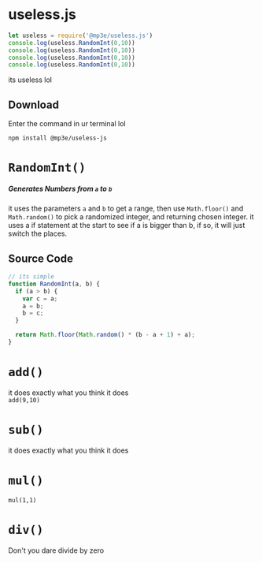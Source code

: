 # useless.js
```js
let useless = require('@mp3e/useless.js')
console.log(useless.RandomInt(0,10))
console.log(useless.RandomInt(0,10))
console.log(useless.RandomInt(0,10))
console.log(useless.RandomInt(0,10))
```
its useless lol
## Download
Enter the command in ur terminal lol
```console
npm install @mp3e/useless-js
```

# `RandomInt()`
##### Generates Numbers from `a` to `b`
it uses the parameters `a` and `b` to get a range, then use `Math.floor()` and `Math.random()` to pick a randomized integer, and returning chosen integer. it uses a if statement at the start to see if a is bigger than b, if so, it will just switch the places.

## Source Code
```js
// its simple
function RandomInt(a, b) {
  if (a > b) {
    var c = a;
    a = b;
    b = c;
  }

  return Math.floor(Math.random() * (b - a + 1) + a);
}

```
# `add()`
it does exactly what you think it does<br/>
`add(9,10)`
# `sub()`
it does exactly what you think it does
# `mul()`
`mul(1,1)`
# `div()`
Don't you dare divide by zero


